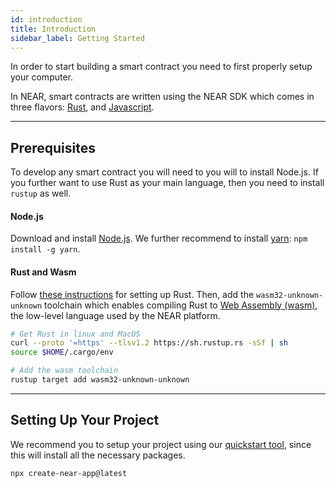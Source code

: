 ```yaml
---
id: introduction
title: Introduction
sidebar_label: Getting Started
---
```


In order to start building a smart contract you need to first properly setup your computer.

In NEAR, smart contracts are written using the NEAR SDK which comes in three flavors: [Rust](../../4.tools/rs-sdk.md), and [Javascript](../../4.tools/rs-sdk.md).

---

## Prerequisites

To develop any smart contract you will need to you will to install Node.js. If you further want to use Rust as your main language, then you need to install `rustup` as well.

#### Node.js
Download and install [Node.js](https://nodejs.org/en/download/). We further recommend to install [yarn](https://yarnpkg.com): `npm install -g yarn`.

#### Rust and Wasm

Follow [these instructions](https://doc.rust-lang.org/book/ch01-01-installation.html) for setting up Rust. Then, add the `wasm32-unknown-unknown` toolchain which enables compiling Rust to [Web Assembly (wasm)](https://webassembly.org/), the low-level language used by the NEAR platform.

```bash
# Get Rust in linux and MacOS
curl --proto '=https' --tlsv1.2 https://sh.rustup.rs -sSf | sh
source $HOME/.cargo/env

# Add the wasm toolchain
rustup target add wasm32-unknown-unknown
```

---

## Setting Up Your Project

We recommend you to setup your project using our [quickstart tool](../quickstart.md), since this will install all the necessary packages.

```bash
npx create-near-app@latest
```